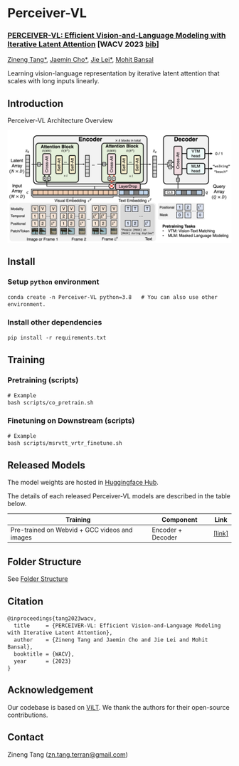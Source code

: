 # Perceiver-VL

### **[PERCEIVER-VL: Efficient Vision-and-Language Modeling with Iterative Latent Attention]() [WACV 2023 [bib](https://github.com/zinengtang/Perceiver_VL#citation)]**  
[Zineng Tang*](https://zinengtang.github.io/), [Jaemin Cho*](https://j-min.io/), [Jie Lei*](https://jayleicn.github.io/), [Mohit Bansal](https://www.cs.unc.edu/~mbansal/)   

Learning vision-language representation by iterative latent attention that scales with long inputs linearly.

## Introduction
<!-- <p align="center">
  <big><b>PERCEIVER-VL: Efficient Vision-and-Language Modeling with Iterative Latent Attention (WACV 2023)</b></big>
</p>


<p align="center">
  <big><b>Zineng Tang, Jaemin Cho, Jie Lei, Mohit Bansal</b></big>
</p> -->

Perceiver-VL Architecture Overview

<p align="center">
  <img align="middle" width="800" src="assets/architecture.png"/>
</p>


## Install
### Setup `python` environment
```
conda create -n Perceiver-VL python=3.8   # You can also use other environment.
```

### Install other dependencies
```
pip install -r requirements.txt
```


## Training

### Pretraining (scripts)

```
# Example
bash scripts/co_pretrain.sh
```

### Finetuning on Downstream (scripts)

```
# Example
bash scripts/msrvtt_vrtr_finetune.sh
```

## Released Models

The model weights are hosted in [Huggingface Hub](https://huggingface.co/Perceiver-VL/models/tree/main).  

The details of each released Perceiver-VL models are described in the table below.  

| Training    | Component | Link |
| --- | --- | --- |
| Pre-trained on Webvid + GCC videos and images|Encoder + Decoder|[[link]](https://huggingface.co/Percever-VL/models/resolve/main/Percever-VL.ckpt)|



## Folder Structure

See [Folder Structure](CODE.md)

## Citation
```
@inproceedings{tang2023wacv,
  title     = {PERCEIVER-VL: Efficient Vision-and-Language Modeling with Iterative Latent Attention},
  author    = {Zineng Tang and Jaemin Cho and Jie Lei and Mohit Bansal},
  booktitle = {WACV},
  year      = {2023}
}
```

## Acknowledgement

Our codebase is based on [ViLT](https://github.com/dandelin/ViLT). 
We thank the authors for their open-source contributions.

## Contact

Zineng Tang (zn.tang.terran@gmail.com)

